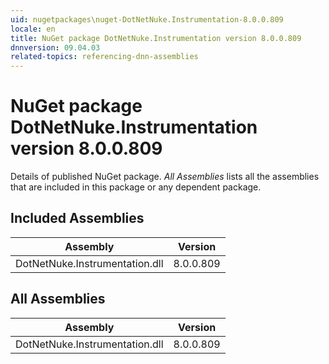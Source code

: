 ```yaml
---
uid: nugetpackages\nuget-DotNetNuke.Instrumentation-8.0.0.809
locale: en
title: NuGet package DotNetNuke.Instrumentation version 8.0.0.809
dnnversion: 09.04.03
related-topics: referencing-dnn-assemblies
---
```


# NuGet package DotNetNuke.Instrumentation version 8.0.0.809
Details of published NuGet package.
*All Assemblies* lists all the assemblies that are included in this package or any dependent package.

## Included Assemblies

|Assembly|Version|
|---|---|
|DotNetNuke.Instrumentation.dll|8.0.0.809|

## All Assemblies

|Assembly|Version|
|---|---|
|DotNetNuke.Instrumentation.dll|8.0.0.809|

